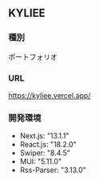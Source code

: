 ## KYLIEE

### 種別
ポートフォリオ

### URL
https://kyliee.vercel.app/

### 開発環境
- Next.js: "13.1.1"
- React.js: "18.2.0"
- Swiper: "8.4.5"
- MUI: "5.11.0"
- Rss-Parser: "3.13.0"
